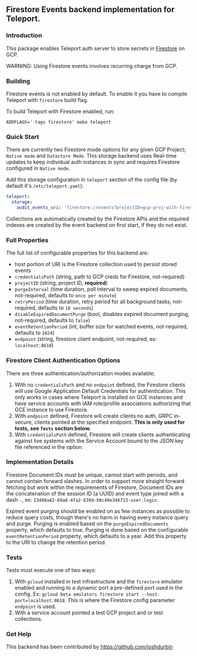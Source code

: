 ## Firestore Events backend implementation for Teleport.

### Introduction

This package enables Teleport auth server to store secrets in 
[Firestore](https://cloud.google.com/firestore/docs/) on GCP.

WARNING: Using Firestore events involves recurring charge from GCP.

### Building

Firestore events is not enabled by default. To enable it you have to 
compile Teleport with `firestore` build flag.

To build Teleport with Firestore enabled, run:

```
ADDFLAGS='-tags firestore' make teleport
```

### Quick Start

There are currently two Firestore mode options for any given GCP Project; `Native mode` and
`Datastore Mode`. This storage backend uses Real-time updates to keep individual auth instances
in sync and requires Firestore configured in `Native mode`.  

Add this storage configuration in `teleport` section of the config file (by default it's `/etc/teleport.yaml`):

```yaml
teleport:
  storage:
    audit_events_uri: 'firestore://events?projectID=gcp-proj-with-firestore-enabled&credentialsPath=/var/lib/teleport/gcs_creds'
```

Collections are automatically created by the Firestore APIs and the required indexes are created
by the event backend on first start, if they do not exist. 

### Full Properties

The full list of configurable properties for this backend are:

- host portion of URI is the Firestore collection used to persist stored events
- `credentialsPath` (string, path to GCP creds for Firestore, not-required)
- `projectID` (string, project ID, **required**)
- `purgeInterval` (time duration, poll interval to sweep expired documents, not-required, defaults to `once per minute`)
- `retryPeriod` (time duration, retry period for all background tasks, not-required, defaults to `10 seconds`)
- `disableExpiredDocumentPurge` (bool, disables expired document purging, not-required, defaults to `false`)
- `eventRetentionPeriod` (int, buffer size for watched events, not-required, defaults to `1024`)
- `endpoint` (string, firestore client endpoint, not-required, ex: `localhost:8618`)

### Firestore Client Authentication Options

There are three authentication/authorization modes available;

1. With no `credentialsPath` and no `endpoint` defined, the Firestore clients will use
Google Application Default Credentials for authentication. This only works in cases
where Teleport is installed on GCE instances and have service accounts with IAM role/profile
associations authorizing that GCE instance to use Firestore.  
2. With `endpoint` defined, Firestore will create clients no auth, GRPC in-secure, clients pointed
at the specified endpoint. **This is only used for tests, see `Tests` section below.**
3. With `credentialsPath` defined, Firestore will create clients authenticating against
live systems with the Service Account bound to the JSON key file referenced in the option.  

### Implementation Details

Firestore Document IDs must be unique, cannot start with periods, and cannot contain forward
slashes. In order to support more straight forward fetching but work within the requirements
of Firestore, Document IDs are the concatenation of the session ID (a UUID) and event type joined with a dash `-`,
ex: `13498a42-69a8-4fa2-b39d-b0c49e346713-user.login`.

Expired event purging should be enabled on as few instances as possible to reduce query costs,
though there's no harm in having every instance query and purge. Purging is enabled based on
the `purgeExpiredDocuments` property, which defaults to true. Purging is done based on the
configurable `eventRetentionPeriod` property, which defaults to a year. Add this property to
the URI to change the retention period.

### Tests

Tests must execute one of two ways:

1. With `gcloud` installed in test infrastructure and the `firestore` emulator enabled
and running to a dynamic port a pre-defined port used in the config.
Ex: `gcloud beta emulators firestore start --host-port=localhost:8618`. This is where the Firestore config
parameter `endpoint` is used.
2. With a service account pointed a test GCP project and or test collections.

### Get Help

This backend has been contributed by https://github.com/joshdurbin